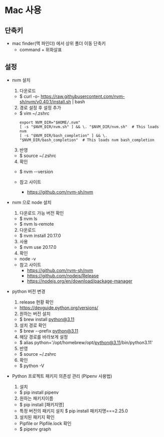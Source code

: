 # Mac 사용
## 단축키
* mac finder(맥 파인더) 에서 상위 폴더 이동 단축키
  * command + 위화살표

## 설정
* nvm 설치
  1. 다운로드
    * $ curl -o- https://raw.githubusercontent.com/nvm-sh/nvm/v0.40.1/install.sh | bash
  2. 경로 설정 후 설정 추가
    * $ vim ~/.zshrc
      ```
      export NVM_DIR="$HOME/.nvm"
      [ -s "$NVM_DIR/nvm.sh" ] && \. "$NVM_DIR/nvm.sh"  # This loads nvm
      [ -s "$NVM_DIR/bash_completion" ] && \. "$NVM_DIR/bash_completion"  # This loads nvm bash_completion
      ```
  3. 반영
    * $ source ~/.zshrc
  4. 확인
    * $ nvm --version
  
  * 참고 사이트
    * https://github.com/nvm-sh/nvm

* nvm 으로 node 설치
  1. 다운로드 가능 버전 확인
    * $ nvm ls
    * $ nvm ls-remote
  2. 다운로드
    * $ nvm install 20.17.0
  3. 사용
    * $ nvm use 20.17.0
  4. 확인
    * node -v
  * 참고 사이트
    * https://github.com/nvm-sh/nvm
    * https://github.com/nodejs/Release
    * https://nodejs.org/en/download/package-manager


* python 버전 변경
  1. release 현황 확인
    * https://devguide.python.org/versions/
  2. 원하는 버전 설치
    * $ brew install python@3.11 
  3. 설치 경로 확인
    * $ brew --prefix python@3.11
  4. 해당 경로를 바라보게 설정
    * $ alias python='/opt/homebrew/opt/python@3.11/bin/python3.11'
  5. 반영
    * $ source ~/.zshrc
  6. 확인
    * $ python -V

* Python 프로젝트 패키지 의존성 관리 (Pipenv 사용법)
  1. 설치
    * $ pip install pipenv
  2. 원하는 패키지이름
    * $ pip install [패키지명]
    * 특정 버전의 패키지 설치
      $ pip install 패키지명===2.25.0
  3. 설치된 패키지 확인
    * Pipfile or Pipfile.lock 확인
    * $ pipenv graph



